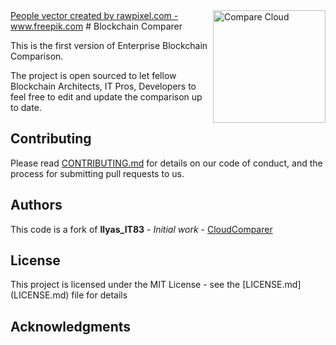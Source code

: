 <a href="https://github.com/Flaviohumbertodealmeida/BlockchainComparer/">
    <img src="https://github.com/Flaviohumbertodealmeida/BlockchainComparer/img/Blockchain.jpg" alt="Compare Cloud" title="Compare Cloud" align="right" height="180" />
</a>
<a href="https://www.freepik.com/free-photos-vectors/people">People vector created by rawpixel.com - www.freepik.com</a>
# Blockchain Comparer

This is the first version of Enterprise Blockchain Comparison.

The project is open sourced to let fellow Blockchain Architects, IT Pros, Developers to feel free to edit and update the comparison up to date.


## Contributing

Please read [CONTRIBUTING.md](https://gist.github.com/PurpleBooth/b24679402957c63ec426) for details on our code of conduct, and the process for submitting pull requests to us.

## Authors
This code is a fork of **Ilyas_IT83** - *Initial work* - [CloudComparer](https://github.com/ilyas-it83/CloudComparer/)

<!--See also the list of [contributors](https://github.com/ilyas-it83/CloudComparer/graphs/contributors) who participated in this project.-->

## License

This project is licensed under the MIT License - see the [LICENSE.md] (LICENSE.md) file for details

## Acknowledgments
